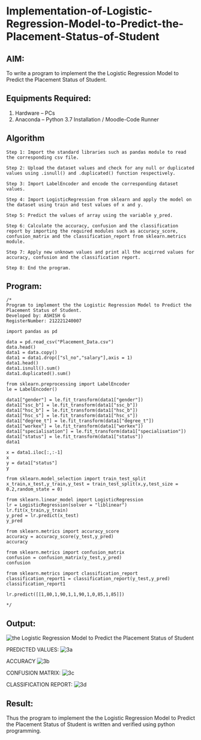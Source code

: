 # Implementation-of-Logistic-Regression-Model-to-Predict-the-Placement-Status-of-Student

## AIM:
To write a program to implement the the Logistic Regression Model to Predict the Placement Status of Student.

## Equipments Required:
1. Hardware – PCs
2. Anaconda – Python 3.7 Installation / Moodle-Code Runner

## Algorithm
~~~
Step 1: Import the standard libraries such as pandas module to read the corresponding csv file.

Step 2: Upload the dataset values and check for any null or duplicated values using .isnull() and .duplicated() function respectively.

Step 3: Import LabelEncoder and encode the corresponding dataset values.

Step 4: Import LogisticRegression from sklearn and apply the model on the dataset using train and test values of x and y.

Step 5: Predict the values of array using the variable y_pred.

Step 6: Calculate the accuracy, confusion and the classification report by importing the required modules such as accuracy_score, confusion_matrix and the classification_report from sklearn.metrics module.

Step 7: Apply new unknown values and print all the acqirred values for accuracy, confusion and the classification report.

Step 8: End the program.
~~~
## Program:
```
/*
Program to implement the the Logistic Regression Model to Predict the Placement Status of Student.
Developed by: ASHISH G
RegisterNumber: 212221240007

import pandas as pd

data = pd.read_csv("Placement_Data.csv")
data.head()
data1 = data.copy()
data1 = data1.drop(["sl_no","salary"],axis = 1)
data1.head()
data1.isnull().sum()
data1.duplicated().sum()

from sklearn.preprocessing import LabelEncoder
le = LabelEncoder()

data1["gender"] = le.fit_transform(data1["gender"])
data1["ssc_b"] = le.fit_transform(data1["ssc_b"])
data1["hsc_b"] = le.fit_transform(data1["hsc_b"])
data1["hsc_s"] = le.fit_transform(data1["hsc_s"])
data1["degree_t"] = le.fit_transform(data1["degree_t"])
data1["workex"] = le.fit_transform(data1["workex"])
data1["specialisation"] = le.fit_transform(data1["specialisation"])
data1["status"] = le.fit_transform(data1["status"])
data1

x = data1.iloc[:,:-1]
x
y = data1["status"]
y

from sklearn.model_selection import train_test_split
x_train,x_test,y_train,y_test = train_test_split(x,y,test_size = 0.2,random_state = 0)

from sklearn.linear_model import LogisticRegression
lr = LogisticRegression(solver = "liblinear")
lr.fit(x_train,y_train)
y_pred = lr.predict(x_test)
y_pred

from sklearn.metrics import accuracy_score
accuracy = accuracy_score(y_test,y_pred)
accuracy

from sklearn.metrics import confusion_matrix
confusion = confusion_matrix(y_test,y_pred)
confusion

from sklearn.metrics import classification_report
classification_report1 = classification_report(y_test,y_pred)
classification_report1

lr.predict([[1,80,1,90,1,1,90,1,0,85,1,85]])

*/
```

## Output:
![the Logistic Regression Model to Predict the Placement Status of Student](sam.png)

PREDICTED VALUES:
![3a](https://user-images.githubusercontent.com/95471278/172994587-acabaa43-f78e-470c-8bf4-595b2cb3f7fb.png)

ACCURACY
![3b](https://user-images.githubusercontent.com/95471278/172994604-e22c0b5c-497e-4ae8-b3cc-a7fcab4b6011.png)

CONFUSION MATRIX:
![3c](https://user-images.githubusercontent.com/95471278/172994620-04797031-7a32-4beb-b92b-b6e277b77174.png)

CLASSIFICATION REPORT:
![3d](https://user-images.githubusercontent.com/95471278/172994634-20a7e9dd-6670-4fc6-b9e7-cba06788694d.png)

## Result:
Thus the program to implement the the Logistic Regression Model to Predict the Placement Status of Student is written and verified using python programming.

